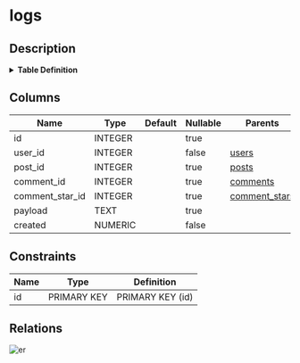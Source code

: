 # logs

## Description

<details>
<summary><strong>Table Definition</strong></summary>

```sql
CREATE TABLE logs (
  id INTEGER PRIMARY KEY AUTOINCREMENT,
  user_id INTEGER NOT NULL,
  post_id INTEGER,
  comment_id INTEGER,
  comment_star_id INTEGER,
  payload TEXT,
  created NUMERIC NOT NULL
)
```

</details>

## Columns

| Name | Type | Default | Nullable | Parents |
| ---- | ---- | ------- | -------- | ------- |
| id | INTEGER |  | true |  |
| user_id | INTEGER |  | false | [users](users.md) |
| post_id | INTEGER |  | true | [posts](posts.md) |
| comment_id | INTEGER |  | true | [comments](comments.md) |
| comment_star_id | INTEGER |  | true | [comment_stars](comment_stars.md) |
| payload | TEXT |  | true |  |
| created | NUMERIC |  | false |  |

## Constraints

| Name | Type | Definition |
| ---- | ---- | ---------- |
| id | PRIMARY KEY | PRIMARY KEY (id) |

## Relations

![er](logs.svg)
